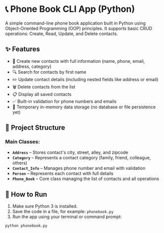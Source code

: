 # 📞 Phone Book CLI App (Python)

A simple command-line phone book application built in Python using Object-Oriented Programming (OOP) principles. It supports basic CRUD operations: Create, Read, Update, and Delete contacts.

## ✨ Features

- 📇 Create new contacts with full information (name, phone, email, address, category)
- 🔍 Search for contacts by first name
- ✏️ Update contact details (including nested fields like address or email)
- 🗑️ Delete contacts from the list
- 📋 Display all saved contacts
- ✅ Built-in validation for phone numbers and emails
- 💾 Temporary in-memory data storage (no database or file persistence yet)

## 🧱 Project Structure

### Main Classes:
- **`Address`** – Stores contact's city, street, alley, and zipcode
- **`Category`** – Represents a contact category (family, friend, colleague, others)
- **`Contact_Info`** – Manages phone number and email with validation
- **`Person`** – Represents each contact with full details
- **`Phone_Book`** – Core class managing the list of contacts and all operations

## 🚀 How to Run

1. Make sure Python 3 is installed.
2. Save the code in a file, for example: `phonebook.py`
3. Run the app using your terminal or command prompt:
```bash
python phonebook.py
